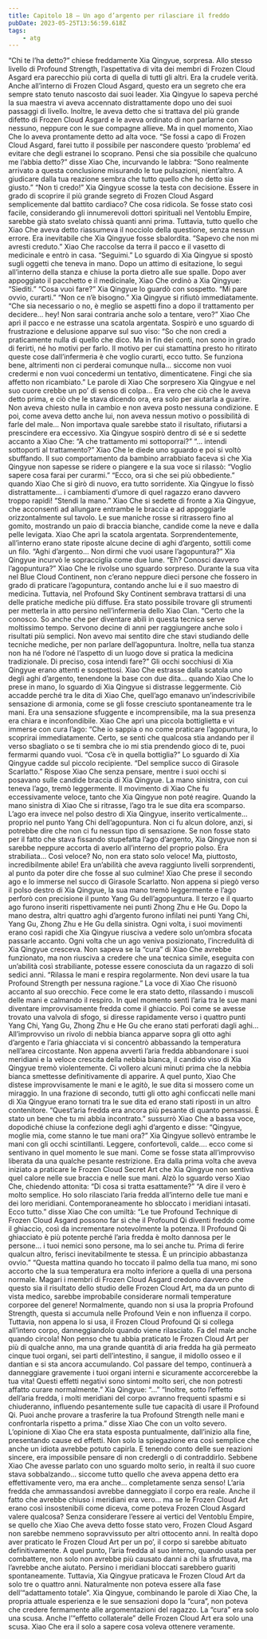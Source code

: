 ```yaml
---
title: Capitolo 18 – Un ago d’argento per rilasciare il freddo
pubDate: 2023-05-25T13:56:59.618Z
tags:
    - atg
---
```


“Chi te l’ha detto?” chiese freddamente Xia Qingyue, sorpresa. Allo stesso livello di Profound Strength, l’aspettativa di vita dei membri di Frozen Cloud Asgard era parecchio più corta di quella di tutti gli altri. Era la crudele verità. Anche all’interno di Frozen Cloud Asgard, questo era un segreto che era sempre stato tenuto nascosto dai suoi leader.
Xia Qingyue lo sapeva perché la sua maestra vi aveva accennato distrattamente dopo uno dei suoi passaggi di livello. Inoltre, le aveva detto che si trattava del più grande difetto di Frozen Cloud Asgard e le aveva ordinato di non parlarne con nessuno, neppure con le sue compagne allieve. Ma in quel momento, Xiao Che lo aveva prontamente detto ad alta voce.
“Se fossi a capo di Frozen Cloud Asgard, farei tutto il possibile per nascondere questo ‘problema’ ed evitare che degli estranei lo scoprano. Pensi che sia possibile che qualcuno me l’abbia detto?” disse Xiao Che, incurvando le labbra: “Sono realmente arrivato a questa conclusione misurando le tue pulsazioni, nient’altro. A giudicare dalla tua reazione sembra che tutto quello che ho detto sia giusto.”
“Non ti credo!” Xia Qingyue scosse la testa con decisione. Essere in grado di scoprire il più grande segreto di Frozen Cloud Asgard semplicemente dal battito cardiaco? Che cosa ridicola. Se fosse stato così facile, considerando gli innumerevoli dottori spirituali nel Ventoblu Empire, sarebbe già stato svelato chissà quanti anni prima.
Tuttavia, tutto quello che Xiao Che aveva detto riassumeva il nocciolo della questione, senza nessun errore. Era inevitabile che Xia Qingyue fosse sbalordita.
“Sapevo che non mi avresti creduto.” Xiao Che raccolse da terra il pacco e il vasetto di medicinale e entrò in casa. “Seguimi.”
Lo sguardo di Xia Qingyue si spostò sugli oggetti che teneva in mano. Dopo un attimo di esitazione, lo seguì all’interno della stanza e chiuse la porta dietro alle sue spalle.
Dopo aver appoggiato il pacchetto e il medicinale, Xiao Che ordinò a Xia Qingyue: “Siediti.”
“Cosa vuoi fare?” Xia Qingyue lo guardò con sospetto.
“Mi pare ovvio, curarti.”
“Non ce n’è bisogno.” Xia Qingyue si rifiutò immediatamente.
“Che sia necessario o no, è meglio se aspetti fino a dopo il trattamento per decidere… hey! Non sarai contraria anche solo a tentare, vero?”
Xiao Che aprì il pacco e ne estrasse una scatola argentata. Sospirò e uno sguardo di frustrazione e delusione apparve sul suo viso: “So che non credi a praticamente nulla di quello che dico. Ma in fin dei conti, non sono in grado di ferirti, né ho motivi per farlo. Il motivo per cui stamattina presto ho ritirato queste cose dall’infermeria è che voglio curarti, ecco tutto. Se funziona bene, altrimenti non ci perderai comunque nulla… siccome non vuoi credermi e non vuoi concedermi un tentativo, dimenticatene. Fingi che sia affetto non ricambiato.”
Le parole di Xiao Che sorpresero Xia Qingyue e nel suo cuore crebbe un po’ di senso di colpa… Era vero che ciò che le aveva detto prima, e ciò che le stava dicendo ora, era solo per aiutarla a guarire. Non aveva chiesto nulla in cambio e non aveva posto nessuna condizione. E poi, come aveva detto anche lui, non aveva nessun motivo o possibilità di farle del male… Non importava quale sarebbe stato il risultato, rifiutarsi a prescindere era eccessivo.
Xia Qingyue sospirò dentro di sé e si sedette accanto a Xiao Che: “A che trattamento mi sottoporrai?”
“… intendi sottoporti al trattamento?” Xiao Che le diede uno sguardo e poi si voltò sbuffando.
Il suo comportamento da bambino arrabbiato faceva sì che Xia Qingyue non sapesse se ridere o piangere e la sua voce si rilassò: “Voglio sapere cosa farai per curarmi.”
“Ecco, ora sì che sei più obbediente.” quando Xiao Che si girò di nuovo, era tutto sorridente. Xia Qingyue lo fissò distrattamente… i cambiamenti d’umore di quel ragazzo erano davvero troppo rapidi!
“Stendi la mano.”
Xiao Che si sedette di fronte a Xia Qingyue, che acconsentì ad allungare entrambe le braccia e ad appoggiarle orizzontalmente sul tavolo. Le sue maniche rosse si ritrassero fino al gomito, mostrando un paio di braccia bianche, candide come la neve e dalla pelle levigata.
Xiao Che aprì la scatola argentata. Sorprendentemente, all’interno erano state riposte alcune decine di aghi d’argento, sottili come un filo.
“Aghi d’argento… Non dirmi che vuoi usare l’agopuntura?” Xia Qingyue incurvò le sopracciglia come due lune.
“Eh? Conosci davvero l’agopuntura?” Xiao Che le rivolse uno sguardo sorpreso. Durante la sua vita nel Blue Cloud Continent, non c’erano neppure dieci persone che fossero in grado di praticare l’agopuntura, contando anche lui e il suo maestro di medicina. Tuttavia, nel Profound Sky Continent sembrava trattarsi di una delle pratiche mediche più diffuse. Era stato possibile trovare gli strumenti per metterla in atto persino nell’infermeria dello Xiao Clan.
“Certo che la conosco. So anche che per diventare abili in questa tecnica serve moltissimo tempo. Servono decine di anni per raggiungere anche solo i risultati più semplici. Non avevo mai sentito dire che stavi studiando delle tecniche mediche, per non parlare dell’agopuntura. Inoltre, nella tua stanza non ha né l’odore né l’aspetto di un luogo dove si pratica la medicina tradizionale. Di preciso, cosa intendi fare?” Gli occhi socchiusi di Xia Qingyue erano attenti e sospettosi.
Xiao Che estrasse dalla scatola uno degli aghi d’argento, tenendone la base con due dita… quando Xiao Che lo prese in mano, lo sguardo di Xia Qingyue si distrasse leggermente. Ciò accadde perché tra le dita di Xiao Che, quell’ago emanavo un’indescrivibile sensazione di armonia, come se gli fosse cresciuto spontaneamente tra le mani. Era una sensazione sfuggente e incomprensibile, ma la sua presenza era chiara e inconfondibile.
Xiao Che aprì una piccola bottiglietta e vi immerse con cura l’ago: “Che io sappia o no come praticare l’agopuntura, lo scoprirai immediatamente. Certo, se senti che qualcosa stia andando per il verso sbagliato o se ti sembra che io mi stia prendendo gioco di te, puoi fermarmi quando vuoi.
“Cosa c’è in quella bottiglia?” Lo sguardo di Xia Qingyue cadde sul piccolo recipiente.
“Del semplice succo di Girasole Scarlatto.” Rispose Xiao Che senza pensare, mentre i suoi occhi si posavano sulle candide braccia di Xia Qingyue. La mano sinistra, con cui teneva l’ago, tremò leggermente.
Il movimento di Xiao Che fu eccessivamente veloce, tanto che Xia Qingyue non poté reagire. Quando la mano sinistra di Xiao Che si ritrasse, l’ago tra le sue dita era scomparso. L’ago era invece nel polso destro di Xia Qingyue, inserito verticalmente… proprio nel punto Yang Chi dell’agopuntura.
Non ci fu alcun dolore, anzi, si potrebbe dire che non ci fu nessun tipo di sensazione. Se non fosse stato per il fatto che stava fissando stupefatta l’ago d’argento, Xia Qingyue non si sarebbe neppure accorta di averlo all’interno del proprio polso. Era strabiliata… Così veloce? No, non era stato solo veloce! Ma, piuttosto, incredibilmente abile! Era un’abilità che aveva raggiunto livelli sorprendenti, al punto da poter dire che fosse al suo culmine!
Xiao Che prese il secondo ago e lo immerse nel succo di Girasole Scarlatto. Non appena si piegò verso il polso destro di Xia Qingyue, la sua mano tremò leggermente e l’ago perforò con precisione il punto Yang Gu dell’agopuntura. Il terzo e il quarto ago furono inseriti rispettivamente nei punti Zhong Zhu e He Gu.
Dopo la mano destra, altri quattro aghi d’argento furono infilati nei punti Yang Chi, Yang Gu, Zhong Zhu e He Gu della sinistra. Ogni volta, i suoi movimenti erano così rapidi che Xia Qingyue riusciva a vedere solo un’ombra sfocata passarle accanto. Ogni volta che un ago veniva posizionato, l’incredulità di Xia Qingyue cresceva.
Non sapeva se la “cura” di Xiao Che avrebbe funzionato, ma non riusciva a credere che una tecnica simile, eseguita con un’abilità così strabiliante, potesse essere conosciuta da un ragazzo di soli sedici anni.
“Rilassa le mani e respira regolarmente. Non devi usare la tua Profound Strength per nessuna ragione.”
La voce di Xiao Che risuonò accanto al suo orecchio. Fece come le era stato detto, rilassando i muscoli delle mani e calmando il respiro. In quel momento sentì l’aria tra le sue mani diventare improvvisamente fredda come il ghiaccio. Poi come se avesse trovato una valvola di sfogo, si diresse rapidamente verso i quattro punti Yang Chi, Yang Gu, Zhong Zhu e He Gu che erano stati perforati dagli aghi…
All’improvviso un rivolo di nebbia bianca apparve sopra gli otto aghi d’argento e l’aria ghiacciata vi si concentrò abbassando la temperatura nell’area circostante. Non appena avvertì l’aria fredda abbandonare i suoi meridiani e la veloce crescita della nebbia bianca, il candido viso di Xia Qingyue tremò violentemente.
Ci vollero alcuni minuti prima che la nebbia bianca smettesse definitivamente di apparire. A quel punto, Xiao Che distese improvvisamente le mani e le agitò, le sue dita si mossero come un miraggio. In una frazione di secondo, tutti gli otto aghi conficcati nelle mani di Xia Qingyue erano tornati tra le sue dita ed erano stati riposti in un altro contenitore.
“Quest’aria fredda era ancora più pesante di quanto pensassi. È stato un bene che tu mi abbia incontrato.” sussurrò Xiao Che a bassa voce, dopodiché chiuse la confezione degli aghi d’argento e disse: “Qingyue, moglie mia, come stanno le tue mani ora?”
Xia Qingyue sollevò entrambe le mani con gli occhi scintillanti. Leggere, confortevoli, calde…. ecco come si sentivano in quel momento le sue mani. Come se fosse stata all’improvviso liberata da una qualche pesante restrizione. Era dalla prima volta che aveva iniziato a praticare le Frozen Cloud Secret Art che Xia Qingyue non sentiva quel calore nelle sue braccia e nelle sue mani. Alzò lo sguardo verso Xiao Che, chiedendo attonita: “Di cosa si tratta esattamente?”
“A dire il vero è molto semplice. Ho solo rilasciato l’aria fredda all’interno delle tue mani e dei loro meridiani. Contemporaneamente ho sbloccato i meridiani intasati. Ecco tutto.” disse Xiao Che con umiltà: “Le tue Profound Technique di Frozen Cloud Asgard possono far sì che il Profound Qi diventi freddo come il ghiaccio, così da incrementare notevolmente la potenza. Il Profound Qi ghiacciato è più potente perché l’aria fredda è molto dannosa per le persone… i tuoi nemici sono persone, ma lo sei anche tu. Prima di ferire qualcun altro, ferisci inevitabilmente te stessa. È un principio abbastanza ovvio.”
“Questa mattina quando ho toccato il palmo della tua mano, mi sono accorto che la sua temperatura era molto inferiore a quella di una persona normale. Magari i membri di Frozen Cloud Asgard credono davvero che questo sia il risultato dello studio delle Frozen Cloud Art, ma da un punto di vista medico, sarebbe improbabile considerare normali temperature corporee del genere! Normalmente, quando non si usa la propria Profound Strength, questa si accumula nelle Profound Vein e non influenza il corpo. Tuttavia, non appena lo si usa, il Frozen Cloud Profound Qi si collega all’intero corpo, danneggiandolo quando viene rilasciato. Fa del male anche quando circola! Non penso che tu abbia praticato le Frozen Cloud Art per più di qualche anno, ma una grande quantità di aria fredda ha già permeato cinque tuoi organi, sei parti dell’intestino, il sangue, il midollo osseo e il dantian e si sta ancora accumulando. Col passare del tempo, continuerà a danneggiare gravemente i tuoi organi interni e sicuramente accorcerebbe la tua vita! Questi effetti negativi sono sintomi molto seri, che non potresti affatto curare normalmente.”
Xia Qingyue: “…”
“Inoltre, sotto l’effetto dell’aria fredda, i molti meridiani del corpo avranno frequenti spasmi e si chiuderanno, influendo pesantemente sulle tue capacità di usare il Profound Qi. Puoi anche provare a trasferire la tua Profound Strength nelle mani e confrontarla rispetto a prima.” disse Xiao Che con un volto severo.
L’opinione di Xiao Che era stata esposta puntualmente, dall’inizio alla fine, presentando cause ed effetti. Non solo la spiegazione era così semplice che anche un idiota avrebbe potuto capirla. E tenendo conto delle sue reazioni sincere, era impossibile pensare di non credergli o di contraddirlo.
Sebbene Xiao Che avesse parlato con uno sguardo molto serio, in realtà il suo cuore stava sobbalzando… siccome tutto quello che aveva appena detto era effettivamente vero, ma era anche… completamente senza senso!
L’aria fredda che ammassandosi avrebbe danneggiato il corpo era reale. Anche il fatto che avrebbe chiuso i meridiani era vero… ma se le Frozen Cloud Art erano così insostenibili come diceva, come poteva Frozen Cloud Asgard valere qualcosa? Senza considerare l’essere ai vertici del Ventoblu Empire, se quello che Xiao Che aveva detto fosse stato vero, Frozen Cloud Asgard non sarebbe nemmeno sopravvissuto per altri ottocento anni. In realtà dopo aver praticato le Frozen Cloud Art per un po’, il corpo si sarebbe abituato definitivamente. A quel punto, l’aria fredda al suo interno, quando usata per combattere, non solo non avrebbe più causato danni a chi la sfruttava, ma l’avrebbe anche aiutato. Persino i meridiani bloccati sarebbero guariti spontaneamente.
Tuttavia, Xia Qingyue praticava le Frozen Cloud Art da solo tre o quattro anni. Naturalmente non poteva essere alla fase dell’“adattamento totale”. Xia Qingyue, combinando le parole di Xiao Che, la propria attuale esperienza e le sue sensazioni dopo la “cura”, non poteva che credere fermamente alle argomentazioni del ragazzo.
La “cura” era solo una scusa. Anche l’“effetto collaterale” delle Frozen Cloud Art era solo una scusa. Xiao Che era il solo a sapere cosa voleva ottenere veramente.



